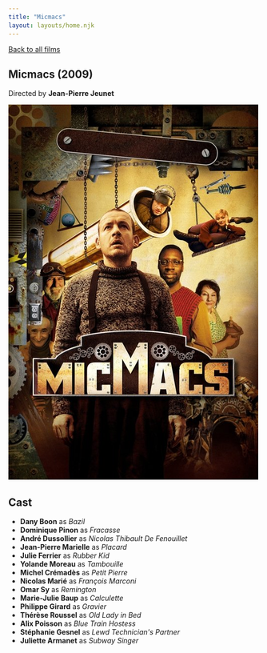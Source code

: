 ```yaml
---
title: "Micmacs"
layout: layouts/home.njk
---
```


<a href="../">Back to all films</a>

<article class="film">
  <h1>Micmacs (2009)</h1>

  <p class="director">
    Directed by <strong>Jean-Pierre Jeunet</strong>
  </p>

  <img src="../films/posters/micmacs.jpg" alt="">

  <h2>
    Cast
  </h2>
  <ul>
    <li><strong>Dany Boon</strong> as <em>Bazil</em></li>
<li><strong>Dominique Pinon</strong> as <em>Fracasse</em></li>
<li><strong>André Dussollier</strong> as <em>Nicolas Thibault De Fenouillet</em></li>
<li><strong>Jean-Pierre Marielle</strong> as <em>Placard</em></li>
<li><strong>Julie Ferrier</strong> as <em>Rubber Kid</em></li>
<li><strong>Yolande Moreau</strong> as <em>Tambouille</em></li>
<li><strong>Michel Crémadès</strong> as <em>Petit Pierre</em></li>
<li><strong>Nicolas Marié</strong> as <em>François Marconi</em></li>
<li><strong>Omar Sy</strong> as <em>Remington</em></li>
<li><strong>Marie-Julie Baup</strong> as <em>Calculette</em></li>
<li><strong>Philippe Girard</strong> as <em>Gravier</em></li>
<li><strong>Thérèse Roussel</strong> as <em>Old Lady in Bed</em></li>
<li><strong>Alix Poisson</strong> as <em>Blue Train Hostess</em></li>
<li><strong>Stéphanie Gesnel</strong> as <em>Lewd Technician's Partner</em></li>
<li><strong>Juliette Armanet</strong> as <em>Subway Singer</em></li>
  </ul>
</article>
